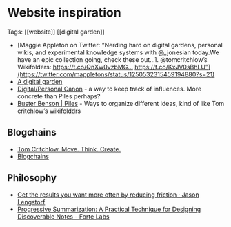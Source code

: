 # Website inspiration

Tags: [[website]] [[digital garden]]

- [Maggie Appleton on Twitter: “Nerding hard on digital gardens, personal wikis, and experimental knowledge systems with @\_jonesian today.We have an epic collection going, check these out…1. @tomcritchlow’s Wikifolders: https://t.co/QnXw0vzbMG… https://t.co/KxJV0sBhLU”](https://twitter.com/mappletons/status/1250532315459194880?s=21)
- [A digital garden](https://tomcritchlow.com/)
- [Digital/Personal Canon](https://GitHub.com/bschlagel/canonize/) - a way to keep track of influences. More concrete than Piles perhaps?
- [Buster Benson | Piles](https://busterbenson.com/piles/) - Ways to organize different ideas, kind of like Tom critchlow’s wikifolddrs

## Blogchains

- [Tom Critchlow. Move. Think. Create.](https://tomcritchlow.com/blogchains/)
- [Blogchains](https://johno.com/blogchains/)

## Philosophy

- [Get the results you want more often by reducing friction · Jason Lengstorf](https://lengstorf.com/reduce-friction/)
- [Progressive Summarization: A Practical Technique for Designing Discoverable Notes - Forte Labs](https://fortelabs.co/blog/progressive-summarization-a-practical-technique-for-designing-discoverable-notes/)
